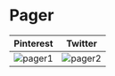 # Pager

|   Pinterest    |      Twitter     |
|:--------------:|:----------------:|
| ![pager1](https://i.imgur.com/x78NpHH.gif "pager1")  | ![pager2](https://imgur.com/cGFbWCA.gif "pager2")   |
